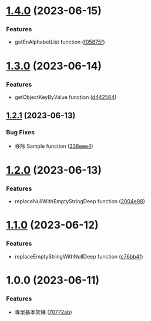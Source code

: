 # [1.4.0](https://github.com/boruei-chen/utils/compare/v1.3.0...v1.4.0) (2023-06-15)


### Features

* getEnAlphabetList function ([f05875f](https://github.com/boruei-chen/utils/commit/f05875f13418d63ae36f64e516477382b8dd6903))

# [1.3.0](https://github.com/boruei-chen/utils/compare/v1.2.1...v1.3.0) (2023-06-14)


### Features

* getObjectKeyByValue function ([d442564](https://github.com/boruei-chen/utils/commit/d4425643e57dc10deba6b4645a72496936f5aaf4))

## [1.2.1](https://github.com/boruei-chen/utils/compare/v1.2.0...v1.2.1) (2023-06-13)


### Bug Fixes

* 移除 Sample function ([338eee4](https://github.com/boruei-chen/utils/commit/338eee403be44e9da2c239c7e1b7d4f985af50d7))

# [1.2.0](https://github.com/boruei-chen/utils/compare/v1.1.0...v1.2.0) (2023-06-13)


### Features

* replaceNullWithEmptyStringDeep function ([2004e98](https://github.com/boruei-chen/utils/commit/2004e9807b7bb16dca9da09236d1276a741d8d64))

# [1.1.0](https://github.com/boruei-chen/utils/compare/v1.0.0...v1.1.0) (2023-06-12)


### Features

* replaceEmptyStringWithNullDeep function ([c76bb4f](https://github.com/boruei-chen/utils/commit/c76bb4f29447815e544cd88fd4c3fca5c2078ab5))

# 1.0.0 (2023-06-11)


### Features

* 專案基本架構 ([70772ab](https://github.com/boruei-chen/utils/commit/70772abde068b7c402768e6b0486c276170f7d59))
